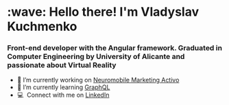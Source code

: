 <h1 align="left" id="macropower-title">:wave: Hello there! I'm Vladyslav Kuchmenko</h1>
<h3 align="left">Front-end developer with the Angular framework. Graduated in Computer Engineering by University of Alicante and passionate about Virtual Reality</h3>

- 🔭 I’m currently working on [Neuromobile Marketing Activo](https://neuromobile.es/)
- 🌱 I’m currently learning [GraphQL](https://graphql.org/)
- :computer: &nbsp;Connect with me on [LinkedIn](https://www.linkedin.com/in/vladyslav-kuchmenko-%F0%9F%87%BA%F0%9F%87%A6-966a82151/)

<!--
**vladern/vladern** is a ✨ _special_ ✨ repository because its `README.md` (this file) appears on your GitHub profile.

Here are some ideas to get you started:

- 🔭 I’m currently working on ...
- 🌱 I’m currently learning ...
- 👯 I’m looking to collaborate on ...
- 🤔 I’m looking for help with ...
- 💬 Ask me about ...
- 📫 How to reach me: ...
- 😄 Pronouns: ...
- ⚡ Fun fact: ...
-->
